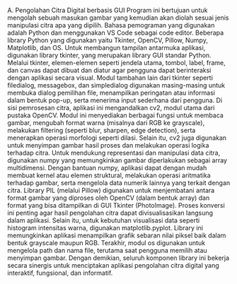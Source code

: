 A.	Pengolahan Citra Digital berbasis GUI
Program ini bertujuan untuk mengolah sebuah masukan gambar yang kemudian akan diolah sesuai jenis manipulasi citra apa yang dipilih. Bahasa pemograman yang digunakan adalah Python dan menggunakan VS Code sebagai code editor. Beberapa library Python yang digunakan yaitu Tkinter, OpenCV, Pillow, Numpy, Matplotlib, dan OS.
Untuk membangun tampilan antarmuka aplikasi, digunakan library tkinter, yang merupakan library GUI standar Python. Melalui tkinter, elemen-elemen seperti jendela utama, tombol, label, frame, dan canvas dapat dibuat dan diatur agar pengguna dapat berinteraksi dengan aplikasi secara visual. Modul tambahan lain dari tkinter seperti filedialog, messagebox, dan simpledialog digunakan masing-masing untuk membuka dialog pemilihan file, menampilkan peringatan atau informasi dalam bentuk pop-up, serta menerima input sederhana dari pengguna.
Di sisi pemrosesan citra, aplikasi ini mengandalkan cv2, modul utama dari pustaka OpenCV. Modul ini menyediakan berbagai fungsi untuk membaca gambar, mengubah format warna (misalnya dari RGB ke grayscale), melakukan filtering (seperti blur, sharpen, edge detection), serta menerapkan operasi morfologi seperti dilasi. Selain itu, cv2 juga digunakan untuk menyimpan gambar hasil proses dan melakukan operasi logika terhadap citra.
Untuk mendukung representasi dan manipulasi data citra, digunakan numpy yang memungkinkan gambar diperlakukan sebagai array multidimensi. Dengan bantuan numpy, aplikasi dapat dengan mudah membuat kernel atau elemen struktural, melakukan operasi aritmatika terhadap gambar, serta mengelola data numerik lainnya yang terkait dengan citra.
Library PIL (melalui Pillow) digunakan untuk menjembatani antara format gambar yang diproses oleh OpenCV (dalam bentuk array) dan format yang bisa ditampilkan di GUI Tkinter (PhotoImage). Proses konversi ini penting agar hasil pengolahan citra dapat divisualisasikan langsung dalam aplikasi.
Selain itu, untuk kebutuhan visualisasi data seperti histogram intensitas warna, digunakan matplotlib.pyplot. Library ini memungkinkan aplikasi menampilkan grafik sebaran nilai piksel baik dalam bentuk grayscale maupun RGB.
Terakhir, modul os digunakan untuk mengelola path dan nama file, terutama saat pengguna memilih atau menyimpan gambar. Dengan demikian, seluruh komponen library ini bekerja secara sinergis untuk menciptakan aplikasi pengolahan citra digital yang interaktif, fungsional, dan informatif.
